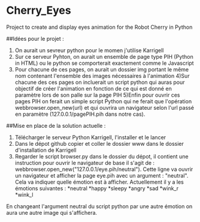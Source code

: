 # Cherry_Eyes
Project to create and display eyes animation for the Robot Cherry in Python




##Idées pour le projet :
1) On aurait un sevreur python pour le momen j'utilise Karrigell
2) Sur ce serveur Pyhton, on aurait un ensemble de page type PIH (Python in HTML) ou le python se comporterait exactement comme le Javascript
3) Pour chacune de ces pages, on aurait un dossier img portant le même nom contenant l'ensemble des images nécessaires à l'animation
4)Sur chacune des ces pages on incluerait un script python qui auras pour objectif de créer l'animation en fonction de ce qui est donné en paramètre lors de son palle sur la page PIH
5)Enfin pour ouvrir ces pages PIH on ferait un simple script Python qui ne ferait que l'opération  webbrowser.open_new(url) et qui ouvrira un navigateur selon l'url passé en paramètre (127.0.0.1/pagePIH.pih dans notre cas).





##Mise en place de la solution actuelle :

1) Télécharger le serveur Python Karrigell, l'installer et le lancer
2) Dans le dépot github copier et coller le  dossier www dans le dossier d'installation de Karrigell
3) Regarder le script browser.py dans le dossier du dépot, il contient une instruction pour ouvrir le navigateur de base il s'agit de : webbrowser.open_new("127.0.0.1/eye.pih/neutral"). 
Cette ligne va ouvrir un navigateur et afficher la page eye.pih avec un argument : "neutral". Cela va indiquer quelle émotion est à afficher. 
Actuellement il y a les émotions suivantes : 
	*neutral
	*happy
	*sleepy
	*angry
	*sad
	*wink_r
	*wink_l

En changeant l'argument neutral du script python par une autre émotion on aura une autre image qui s'affichera.